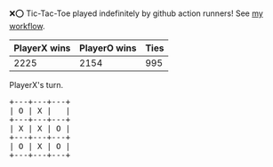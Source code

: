 :x::o: Tic-Tac-Toe played indefinitely by github action runners! See [my workflow](.github/workflows/play.yaml).

|PlayerX wins|PlayerO wins|Ties|
|-|-|-|
|2225|2154|995|

PlayerX's turn.

<pre>
+---+---+---+
| O | X |   |
+---+---+---+
| X | X | O |
+---+---+---+
| O | X | O |
+---+---+---+
</pre>
